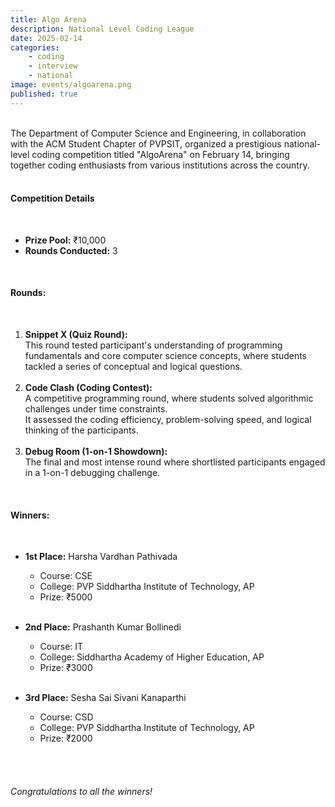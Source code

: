 ```yaml
---
title: Algo Arena
description: National Level Coding League
date: 2025-02-14
categories:
    - coding
    - interview
    - national
image: events/algoarena.png
published: true
---
```


<br>
The Department of Computer Science and Engineering, in collaboration with the ACM Student Chapter of PVPSIT, organized a prestigious national-level coding competition titled "AlgoArena" on February 14, bringing together coding enthusiasts from various institutions across the country.
<br><br>

<h4>Competition Details</h4>
<br>

<ul>
  <li><strong>Prize Pool:</strong> ₹10,000</li>
  <li><strong>Rounds Conducted:</strong> 3</li>
</ul>

<br>

<h4>Rounds:</h4>
<br>

<ol>
  <li><strong>Snippet X (Quiz Round):</strong><br>
    This round tested participant's understanding of programming fundamentals and core computer science concepts, where students tackled a series of conceptual and logical questions.
  </li>
  <br>

  <li><strong>Code Clash (Coding Contest):</strong><br>
    A competitive programming round, where students solved algorithmic challenges under time constraints.<br>
    It assessed the coding efficiency, problem-solving speed, and logical thinking of the participants.
  </li>
  <br>

  <li><strong>Debug Room (1-on-1 Showdown):</strong><br>
    The final and most intense round where shortlisted participants engaged in a 1-on-1 debugging challenge.<br>
  </li>
</ol>

<br>


#### Winners:

<br>

- **1st Place:** Harsha Vardhan Pathivada
  - Course: CSE
  - College: PVP Siddhartha Institute of Technology, AP
  - Prize: ₹5000
<br><br>

- **2nd Place:** Prashanth Kumar Bollinedi
  - Course: IT
  - College: Siddhartha Academy of Higher Education, AP
  - Prize: ₹3000
<br><br>

- **3rd Place:** Sesha Sai Sivani Kanaparthi
  - Course: CSD
  - College: PVP Siddhartha Institute of Technology, AP
  - Prize: ₹2000

<br><br>

 ###### Congratulations to all the winners!
